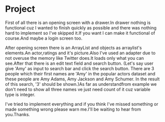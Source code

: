# Project

First of all there is an opening screen with a drawer.In drawer nothing is functional cuz I wanted to finish quickly as possible and there was nothing hard to implement so I've skipped it.If you want I can make it functional of course.And maybe a login screen too.

After opening screen there is an ArrayList and objects as arraylist's elements.An actor,ratings and it's picture.Also I've used an adapter due to not overuse the memory like Twitter does.It loads only what you can see.After that there is an edit text field and search button. (Let's say user give 'Amy' as input to search bar and click the search button. There are 3 people which their first names are 'Amy' in the popular actors dataset and these people are Amy Adams, Amy Jackson and Amy Schumer. In the result of this search, '3' should be shown.)As far as understandfrom example we don't need to show all three names ve just need count of it cuz variable type is integer.

I've tried to implement everything and if you think I've missed something or made something wrong please warn me.I'll be waiting to hear from you.Thanks. 
